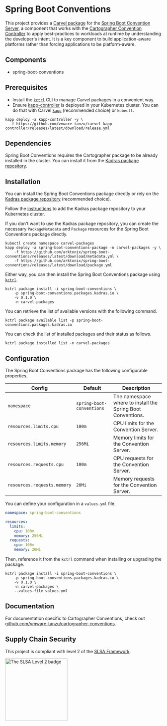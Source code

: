 # Spring Boot Conventions

This project provides a [Carvel package](https://carvel.dev/kapp-controller/docs/latest/packaging) for the [Spring Boot Convention Server](ghcr.io/arktonix/spring-boot-conventions), a component that works with the [Cartographer Convention Controller](https://github.com/vmware-tanzu/cartographer-conventions) to apply best-practices to workloads at runtime by understanding the developer's intent. It is a key component to build application-aware platforms rather than forcing applications to be platform-aware.

## Components

* spring-boot-conventions

## Prerequisites

* Install the [`kctrl`](https://carvel.dev/kapp-controller/docs/latest/install/#installing-kapp-controller-cli-kctrl) CLI to manage Carvel packages in a convenient way.
* Ensure [kapp-controller](https://carvel.dev/kapp-controller) is deployed in your Kubernetes cluster. You can do that with Carvel
[`kapp`](https://carvel.dev/kapp/docs/latest/install) (recommended choice) or `kubectl`.

```shell
kapp deploy -a kapp-controller -y \
  -f https://github.com/vmware-tanzu/carvel-kapp-controller/releases/latest/download/release.yml
```

## Dependencies

Spring Boot Conventions requires the Cartographer package to be already installed in the cluster. You can install it from the [Kadras package repository](https://github.com/arktonix/kadras-packages).

## Installation

You can install the Spring Boot Conventions package directly or rely on the [Kadras package repository](https://github.com/arktonix/kadras-packages)
(recommended choice).

Follow the [instructions](https://github.com/arktonix/kadras-packages) to add the Kadras package repository to your Kubernetes cluster.

If you don't want to use the Kadras package repository, you can create the necessary `PackageMetadata` and
`Package` resources for the Spring Boot Conventions package directly.

```shell
kubectl create namespace carvel-packages
kapp deploy -a spring-boot-conventions-package -n carvel-packages -y \
    -f https://github.com/arktonix/spring-boot-conventions/releases/latest/download/metadata.yml \
    -f https://github.com/arktonix/spring-boot-conventions/releases/latest/download/package.yml
```

Either way, you can then install the Spring Boot Conventions package using [`kctrl`](https://carvel.dev/kapp-controller/docs/latest/install/#installing-kapp-controller-cli-kctrl).

```shell
kctrl package install -i spring-boot-conventions \
    -p spring-boot-conventions.packages.kadras.io \
    -v 0.1.0 \
    -n carvel-packages
```

You can retrieve the list of available versions with the following command.

```shell
kctrl package available list -p spring-boot-conventions.packages.kadras.io
```

You can check the list of installed packages and their status as follows.

```shell
kctrl package installed list -n carvel-packages
```

## Configuration

The Spring Boot Conventions package has the following configurable properties.

| Config | Default | Description |
|-------|-------------------|-------------|
| `namespace` | `spring-boot-conventions` | The namespace where to install the Spring Boot Conventions. |
| `resources.limits.cpu` | `100m` | CPU limits for the Convention Server. |
| `resources.limits.memory` | `256Mi` | Memory limits for the Convention Server. |
| `resources.requests.cpu` | `100m` | CPU requests for the Convention Server. |
| `resources.requests.memory` | `20Mi` | Memory requests for the Convention Server. |

You can define your configuration in a `values.yml` file.

```yaml
namespace: spring-boot-conventions

resources:
  limits:
    cpu: 100m
    memory: 256Mi
  requests:
    cpu: 100m
    memory: 20Mi
```

Then, reference it from the `kctrl` command when installing or upgrading the package.

```shell
kctrl package install -i spring-boot-conventions \
    -p spring-boot-conventions.packages.kadras.io \
    -v 0.1.0 \
    -n carvel-packages \
    --values-file values.yml
```

## Documentation

For documentation specific to Cartographer Conventions, check out [github.com/vmware-tanzu/cartographer-conventions](https://github.com/vmware-tanzu/cartographer-conventions).

## Supply Chain Security

This project is compliant with level 2 of the [SLSA Framework](https://slsa.dev).

<img src="https://slsa.dev/images/SLSA-Badge-full-level2.svg" alt="The SLSA Level 2 badge" width=200>
